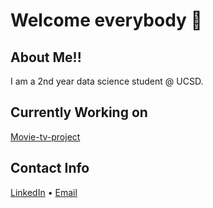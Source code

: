 # Welcome everybody :wave:

## About Me!!
I am a 2nd year data science student @ UCSD. 

## Currently Working on 
[Movie-tv-project](https://github.com/Amandoj/movie_tv_project)

## Contact Info
<p><a title="LinkedIn" href="https://www.linkedin.com/in/amando-jimenez-4408311b0/">LinkedIn</a> • <a href="mailto:ajimenez@ucsd.edu">Email</a></p>

